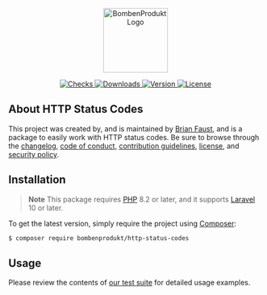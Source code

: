 <p align="center">
    <a href="https://bombenprodukt.com" target="_blank">
        <img src="https://raw.githubusercontent.com/faustbrian/assets/main/logo-text.svg" width="128" alt="BombenProdukt Logo" />
    </a>
</p>

<p align="center">
    <a href="https://github.com/faustbrian/http-status-codes/actions">
        <img src="https://badge.sh/github/check-runs/BombenProdukt/http-status-codes" alt="Checks" />
    </a>
    <a href="https://packagist.org/packages/bombenprodukt/http-status-codes">
        <img src="https://badge.sh/packagist/downloads/BombenProdukt/http-status-codes" alt="Downloads" />
    </a>
    <a href="https://packagist.org/packages/bombenprodukt/http-status-codes">
        <img src="https://badge.sh/packagist/version/BombenProdukt/http-status-codes" alt="Version" />
    </a>
    <a href="https://packagist.org/packages/bombenprodukt/http-status-codes">
        <img src="https://badge.sh/packagist/license/BombenProdukt/http-status-codes" alt="License" />
    </a>
</p>

## About HTTP Status Codes

This project was created by, and is maintained by [Brian Faust](https://github.com/faustbrian), and is a package to easily work with HTTP status codes. Be sure to browse through the [changelog](CHANGELOG.md), [code of conduct](.github/CODE_OF_CONDUCT.md), [contribution guidelines](.github/CONTRIBUTING.md), [license](LICENSE), and [security policy](.github/SECURITY.md).

## Installation

> **Note**
> This package requires [PHP](https://www.php.net/) 8.2 or later, and it supports [Laravel](https://laravel.com/) 10 or later.

To get the latest version, simply require the project using [Composer](https://getcomposer.org/):

```bash
$ composer require bombenprodukt/http-status-codes
```

## Usage

Please review the contents of [our test suite](/tests) for detailed usage examples.
